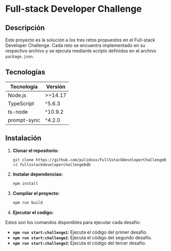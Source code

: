 # Full-stack Developer Challenge

## Descripción

Este proyecto es la solución a los tres retos propuestos en el Full-stack Developer Challenge. Cada reto se encuentra implementado en su respectivo archivo y se ejecuta mediante scripts definidos en el archivo `package.json`.

## Tecnologías

| Tecnología  | Versión |
| ----------- | ------- |
| Node.js     | >=14.17 |
| TypeScript  | ^5.6.3  |
| ts-node     | ^10.9.2 |
| prompt-sync | ^4.2.0  |

## Instalación

1. **Clonar el repositorio:**
   ```bash
   git clone https://github.com/pulidxxx/FullSstackDeveloperChallengeBDB
   cd fullsstackdeveloperchallengebdb
   ```
2. **Instalar dependencias:**
   ```bash
   npm install
   ```
3. **Compilar el proyecto:**
   ```bash
   npm run build
   ```
4. **Ejecutar el codigo:**

Estos son los comandos disponibles para ejecutar cada desafío:

- **`npm run start:challenge1`**: Ejecuta el código del primer desafío.
- **`npm run start:challenge2`**: Ejecuta el código del segundo desafío.
- **`npm run start:challenge3`**: Ejecuta el código del tercer desafío.
